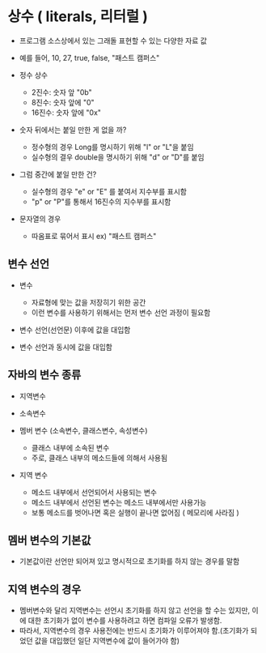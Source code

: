 # 상수 ( literals, 리터럴 )

- 프로그램 소스상에서 있는 그래돌 표현할 수 있는 다양한 자료 값
- 예를 들어, 10, 27, true, false, "패스트 캠퍼스"

- 정수 상수
  - 2진수: 숫자 앞 "0b"
  - 8진수: 숫자 앞에 "0"
  - 16진수: 숫자 앞에 "0x"

- 숫자 뒤에서는 붙일 만한 게 없을 까?
  - 정수형의 경우 Long를 명시하기 위해 "l" or "L"을 붙임
  - 실수형의 결우 double을 명시하기 위해 "d" or "D"를 붙임

- 그럼 중간에 붙일 만한 건?
  - 실수형의 경우 "e" or "E" 를 붙여서 지수부를 표시함
  - "p" or "P"를 통해서 16진수의 지수부를 표시함

- 문자열의 경우
  - 따옴표로 묶어서 표시 ex) "패스트 캠퍼스"



## 변수 선언

- 변수
  - 자료형에 맞는 값을 저장히기 위한 공간
  - 이런 변수를 사용하기 위해서는 먼저 변수 선언 과정이 필요함

- 변수 선언(선언문) 이후에 값을 대입함
- 변수 선언과 동시에 값을 대입함


## 자바의 변수 종류

- 지역변수
- 소속변수


- 멤버 변수 (소속변수, 클래스변수, 속성변수)
  - 클래스 내부에 소속된 변수
  - 주로, 클래스 내부의 메소드들에 의해서 사용됨

- 지역 변수
  - 메소드 내부에서 선언되어서 사용되는 변수
  - 메소드 내부에서 선언된 변수는 메소드 내부에서만 사용가능
  - 보통 메소드를 벗어나면 혹은 실행이 끝나면 없어짐 ( 메모리에 사라짐 )


## 멤버 변수의 기본값

- 기본값이란 선언만 되어져 있고 명시적으로 초기화를 하지 않는 경우를 말함

## 지역 변수의 경우

- 멤버변수와 달리 지역변수는 선언시 초기화를 하지 않고 선언을 할 수는 있지만, 이에 대한 초기화가 없이 변수를 사용하려고 하면 컴파일 오류가 발생함.
- 따라서, 지역변수의 경우 사용전에는 반드시 초기화가 이루어져야 함.(초기화가 되었던 값을 대입했던 일단 지역변수에 값이 들어가야 함)
